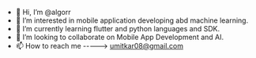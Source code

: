 - 👋 Hi, I’m @algorr
- 👀 I’m interested in mobile application developing abd machine learning.
- 🌱 I’m currently learning flutter and python languages and SDK.
- 💞️ I’m looking to collaborate on Mobile App Development and AI.
- 📫 How to reach me ----->  umitkar08@gmail.com

<!---
algorr/algorr is a ✨ special ✨ repository because its `README.md` (this file) appears on your GitHub profile.
You can click the Preview link to take a look at your changes.
--->
